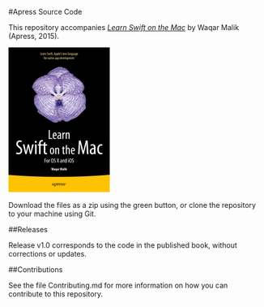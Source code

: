 #Apress Source Code

This repository accompanies [*Learn Swift on the Mac*](http://www.apress.com/9781484203774) by Waqar  Malik (Apress, 2015).

![Cover image](9781484203774.jpg)

Download the files as a zip using the green button, or clone the repository to your machine using Git.

##Releases

Release v1.0 corresponds to the code in the published book, without corrections or updates.

##Contributions

See the file Contributing.md for more information on how you can contribute to this repository.

